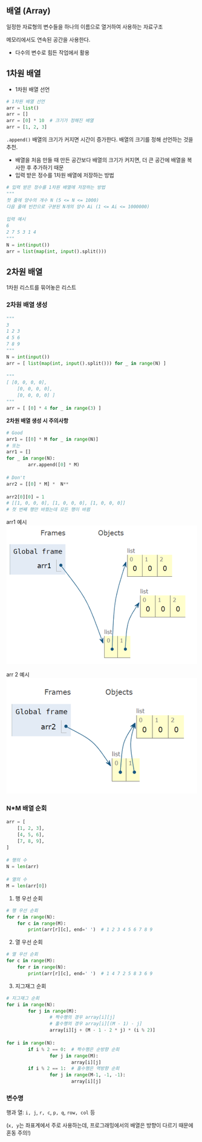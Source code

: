 ## 배열 (Array)

일정한 자료형의 변수들을 하나의 이름으로 열거하여 사용하는 자료구조

메모리에서도 연속된 공간을 사용한다.

- 다수의 변수로 힘든 작업에서 활용

## 1차원 배열

- 1차원 배열 선언

```python
# 1차원 배열 선언
arr = list()
arr = []
arr = [0] * 10  # 크기가 정해진 배열
arr = [1, 2, 3]
```

`.append()` 배열의 크기가 커지면 시간이 증가한다. 배열의 크기를 정해 선언하는 것을 추천.

- 배열을 처음 만들 때 만든 공간보다 배열의 크기가 커지면, 더 큰 공간에 배열을 복사한 후 추가하기 때문
- 입력 받은 정수를 1차원 배열에 저장하는 방법

```python
# 입력 받은 정수를 1차원 배열에 저장하는 방법
"""
첫 줄에 양수의 개수 N (5 <= N <= 1000)
다음 줄에 빈칸으로 구분된 N개의 양수 Ai (1 <= Ai <= 1000000)

입력 예시
6
2 7 5 3 1 4
"""
N = int(input())
arr = list(map(int, input().split()))
```

## 2차원 배열

1차원 리스트를 묶어놓은 리스트

### 2차원 배열 생성

```python
"""
3
1 2 3
4 5 6
7 8 9
"""
N = int(input())
arr = [ list(map(int, input().split())) for _ in range(N) ]

"""
[ [0, 0, 0, 0],
	[0, 0, 0, 0],
	[0, 0, 0, 0] ]
"""
arr = [ [0] * 4 for _ in range(3) ]
```

**2차원 배열 생성 시 주의사항**

```python
# Good
arr1 = [[0] * M for _ in range(N)]
# 또는
arr1 = []
for _ in range(N):
		arr.append([0] * M)

# Don't
arr2 = [[0] * M] *  N**

arr2[0][0] = 1
# [[1, 0, 0, 0], [1, 0, 0, 0], [1, 0, 0, 0]]
# 첫 번째 행만 바꿨는데 모든 행이 바뀜
```

arr1 예시
![arr1 예시](../images/2d-array_1.png)

arr 2 예시
![arr 2 예시](../images/2d-array_2.png)

### N*M 배열 순회

```python
arr = [
    [1, 2, 3],
    [4, 5, 6],
    [7, 8, 9],
]

# 행의 수
N = len(arr)

# 열의 수
M = len(arr[0])
```

1. 행 우선 순회

```python
# 행 우선 순회
for r in range(N):
    for c in range(M):
        print(arr[r][c], end=' ')  # 1 2 3 4 5 6 7 8 9 
```

2. 열 우선 순회

```python
# 열 우선 순회
for c in range(M):
    for r in range(N):
        print(arr[r][c], end=' ')  # 1 4 7 2 5 8 3 6 9 
```

3. 지그재그 순회

```python
# 지그재그 순회
for i in range(N):
		for j in range(M):
				# 짝수행의 경우 array[i][j]
				# 홀수행의 경우 array[i][(M - 1) - j]
				array[i][j + (M - 1 - 2 * j) * (i % 2)]
		
for i in range(N):
		if i % 2 == 0:  # 짝수행은 순방향 순회
				for j in range(M):
						array[i][j]
		if i % 2 == 1:  # 홀수행은 역방향 순회
				for j in range(M-1, -1, -1):
						array[i][j]
```

### 변수명

행과 열: `i, j`, `r, c`, `p, q`, `row, col` 등

(`x, y`는 좌표계에서 주로 사용하는데, 프로그래밍에서의 배열은 방향이 다르기 때문에 혼동 주의!)